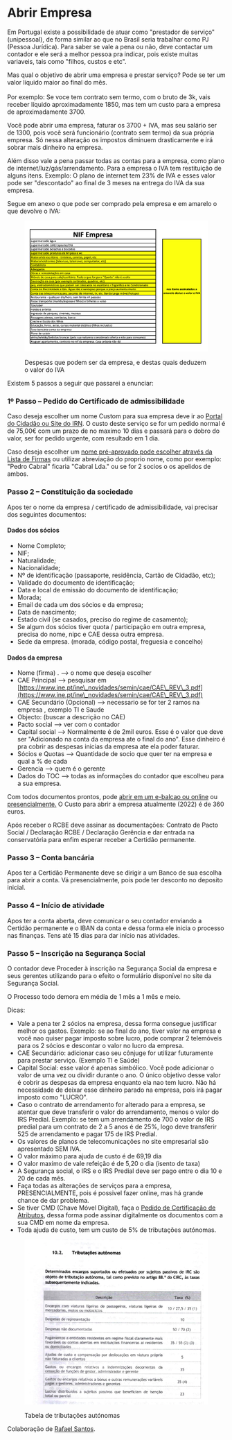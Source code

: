 # Abrir Empresa



Em Portugal existe a possibilidade de atuar como "prestador de serviço" (unipessoal), de forma similar ao que no Brasil seria trabalhar como PJ (Pessoa Jurídica). Para saber se vale a pena ou não, deve contactar um contador e ele será a melhor pessoa pra indicar, pois existe muitas variaveis, tais como "filhos, custos e etc".

Mas qual o objetivo de abrir uma empresa e prestar serviço? Pode se ter um valor líquido maior ao final do mês.\
\
Por exemplo: Se voce tem contrato sem termo, com o bruto de 3k, vais receber líquido aproximadamente 1850, mas tem um custo para a empresa de aproximadamente 3700.

Você pode abrir uma empresa, faturar os 3700 + IVA, mas seu salário ser de 1300, pois você será funcionário (contrato sem termo) da sua própria empresa. Só nessa alteração os impostos diminuem drasticamente e irá sobrar mais dinheiro na empresa.

Além disso vale a pena passar todas as contas para a empresa, como plano de internet/luz/gás/arrendamento. Para a empresa o IVA tem restituição de alguns itens. Exemplo: O plano de internet tem 23% de IVA e esses valor pode ser "descontado" ao final de 3 meses na entrega do IVA da sua empresa.

Segue em anexo o que pode ser comprado pela empresa e em amarelo o que devolve o IVA:

<figure><img src="../.gitbook/assets/image (1).png" alt=""><figcaption><p>Despesas que podem ser da empresa, e destas quais deduzem o valor do IVA</p></figcaption></figure>

Existem 5 passos a seguir que passarei a enunciar:

### 1º Passo – Pedido do Certificado de admissibilidade

Caso deseja escolher um nome Custom para sua empresa deve ir ao [Portal do Cidadão ou Site do IRN](https://justica.gov.pt/Servicos/Pedir-certificado-de-admissibilidade-de-firma-ou-denominacao). O custo deste serviço se for um pedido normal é de 75,00€ com um prazo de no maximo 10 dias e passará para o dobro do valor, ser for pedido urgente, com resultado em 1 dia.

Caso deseja escolher um [nome pré-aprovado pode escolher através da Lista de Firmas](http://bolsafirmasdenominacoes.justica.gov.pt/index.php?app=enh) ou utilizar abreviação do proprio nome, como por exemplo: "Pedro Cabral" ficaria "Cabral Lda." ou se for 2 socios o os apelidos de ambos.

### Passo 2 – Constituição da sociedade

Apos ter o nome da empresa / certificado de admissibilidade, vai precisar dos seguintes documentos:

#### Dados dos sócios

* Nome Completo;
* NIF;
* Naturalidade;
* Nacionalidade;
* Nº de identificação (passaporte, residência, Cartão de Cidadão, etc);
* Validade do documento de identificação;
* Data e local de emissão do documento de identificação;
* Morada;
* Email de cada um dos sócios e da empresa;
* Data de nascimento;
* Estado civil (se casados, preciso do regime de casamento);
* Se algum dos sócios tiver quota / participação em outra empresa, precisa do nome, nipc e CAE dessa outra empresa.
* Sede da empresa. (morada, código postal, freguesia e concelho)

#### Dados da empresa

* Nome (firma) . --> o nome que deseja escolher
* CAE Principal --> pesquisar em [https://www.ine.pt/ine\_novidades/semin/cae/CAE\_REV\_3.pdf](https://www.ine.pt/ine\_novidades/semin/cae/CAE\_REV\_3.pdf)
* CAE Secundário (Opcional) --> necessario se for ter 2 ramos na empresa , exemplo TI e Saude
* Objecto: (buscar a descrição no CAE)
* Pacto social --> ver com o contador
* Capital social --> Normalmente é de 2mil euros. Esse é o valor que deve ser "Adicionado na conta da empresa ate o final do ano". Esse dinheiro é pra cobrir as despesas inicias da empresa ate ela poder faturar.
* Sócios e Quotas --> Quantidade de socio que quer ter na empresa e qual a % de cada
* Gerencia --> quem é o gerente
* Dados do TOC --> todas as informações do contador que escolheu para a sua empresa.

Com todos documentos prontos, pode [abrir em um e-balcao ou online](https://eportugal.gov.pt/pt/servicos/criar-uma-empresa-online) ou [presencialmente.](https://justica.gov.pt/Servicos/Empresa-na-Hora) O Custo para abrir a empresa atualmente (2022) é de 360 euros.

Após receber o RCBE deve assinar as documentações: Contrato de Pacto Social / Declaração RCBE / Declaração Gerência e dar entrada na conservatória para enfim esperar receber a Certidão permanente.

### Passo 3 – Conta bancária

Apos ter a Certidão Permanente deve se dirigir a um Banco de sua escolha para abrir a conta. Vá presencialmente, pois pode ter desconto no deposito inicial.

### Passo 4 – Início de atividade

Apos ter a conta aberta, deve comunicar o seu contador enviando a Certidão permanente e o IBAN da conta e dessa forma ele inicia o processo nas finanças. Tens até 15 dias para dar início nas atividades.

### Passo 5 – Inscrição na Segurança Social

O contador deve Proceder à inscrição na Segurança Social da empresa e seus gerentes utilizando para o efeito o formulário disponível no site da Segurança Social.

O Processo todo demora em média de 1 mês a 1 mês e meio.

Dicas:

* Vale a pena ter 2 sócios na empresa, dessa forma consegue justificar melhor os gastos. Exemplo: se ao final do ano, tiver valor na empresa e você nao quiser pagar imposto sobre lucro, pode comprar 2 telemóveis para os 2 sócios e descontar o valor no lucro da empresa.
* CAE Secundário: adicionar caso seu cônjuge for utilizar futuramente para prestar serviço. (Exemplo TI e Saúde)
* Capital Social: esse valor é apenas simbólico. Você pode adicionar o valor de uma vez ou dividir durante o ano. O único objetivo desse valor é cobrir as despesas da empresa enquanto ela nao tem lucro. Não há necessidade de deixar esse dinheiro parado na empresa, pois irá pagar imposto como "LUCRO".
* Caso o contrato de arrendamento for alterado para a empresa, se atentar que deve transferir o valor do arrendamento, menos o valor do IRS Predial. Exemplo: se tem um arrendamento de 700 o valor de IRS predial para um contrato de 2 a 5 anos é de 25%, logo deve transferir 525 de arrendamento e pagar 175 de IRS Predial.
* Os valores de planos de telecomunicações no site empresarial são apresentado SEM IVA.
* O valor máximo para ajuda de custo é de 69,19 dia
* O valor maximo de vale refeição é de 5,20 o dia (isento de taxa)
* A Segurança social, o IRS e o IRS Predial deve ser pago entre o dia 10 e 20 de cada mês.
* Faça todas as alterações de serviços para a empresa, PRESENCIALMENTE, pois é possivel fazer online, mas há grande chance de dar problema.
* Se tiver CMD (Chave Móvel Digital), faça o [Pedido de Certificação de Atributos](https://www.autenticacao.gov.pt/a-autenticacao-de-profissionais), dessa forma pode assinar digitalmente os documentos com a sua CMD em nome da empresa.
* Toda ajuda de custo, tem um custo de 5% de tributações autónomas.

<figure><img src="../.gitbook/assets/image (2).png" alt=""><figcaption><p>Tabela de tributações autónomas</p></figcaption></figure>

Colaboração de [Rafael Santos](https://github.com/rafaellsanto).
